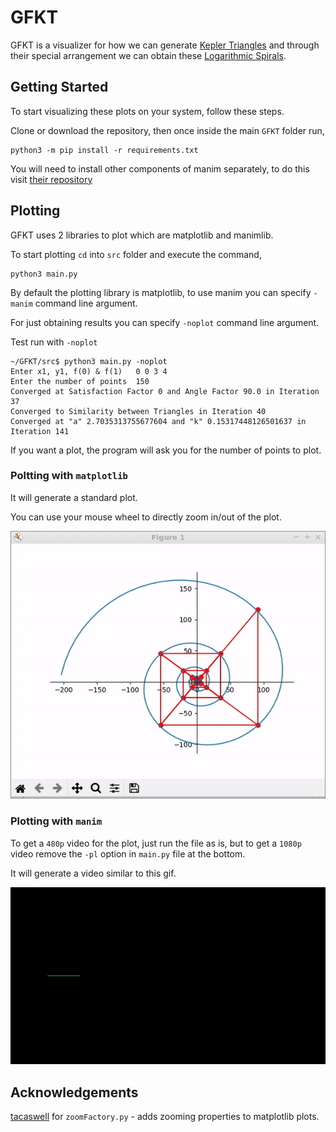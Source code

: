# GFKT
GFKT is a visualizer for how we can generate [Kepler Triangles](https://en.wikipedia.org/wiki/Kepler_triangle) and through their special arrangement we can obtain these [Logarithmic Spirals](https://en.wikipedia.org/wiki/Logarithmic_spiral).
## Getting Started
To start visualizing these plots on your system, follow these steps.

Clone or download the repository, then once inside the main `GFKT` folder run,
```
python3 -m pip install -r requirements.txt
```
You will need to install other components of manim separately, to do this visit [their repository](https://github.com/3b1b/manim#installation)
## Plotting
GFKT uses 2 libraries to plot which are matplotlib and manimlib.

To start plotting `cd` into `src` folder and execute the command,
```
python3 main.py
```
By default the plotting library is matplotlib, to use manim you can specify `-manim` command line argument.

For just obtaining results you can specify `-noplot` command line argument.


Test run with `-noplot`
```
~/GFKT/src$ python3 main.py -noplot
Enter x1, y1, f(0) & f(1)	0 0 3 4
Enter the number of points	150
Converged at Satisfaction Factor 0 and Angle Factor 90.0 in Iteration 37
Converged to Similarity between Triangles in Iteration 40
Converged at "a" 2.7035313755677604 and "k" 0.15317448126501637 in Iteration 141
```
If you want a plot, the program will ask you for the number of points to plot.
### Poltting with `matplotlib`
It will generate a standard plot.

You can use your mouse wheel to directly zoom in/out of the plot.


![Mpl-plot](/img/Shapes-Mpl.gif)
### Plotting with `manim`
To get a `480p` video for the plot, just run the file as is, but to get a `1080p` video remove the `-pl` option in `main.py` file at the bottom.

It will generate a video similar to this gif.


![Manim-plot](/img/Shapes-Manim.gif)

## Acknowledgements
[tacaswell](https://gist.github.com/tacaswell/3144287) for `zoomFactory.py` - adds zooming properties to matplotlib plots.
